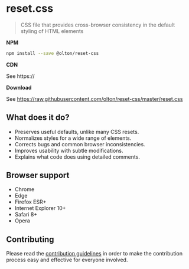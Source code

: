 # reset.css

> CSS file that provides cross-browser consistency in the default styling of HTML elements

**NPM**

```sh
npm install --save @olton/reset-css
```

**CDN**

See https://

**Download**

See https://raw.githubusercontent.com/olton/reset-css/master/reset.css


## What does it do?

* Preserves useful defaults, unlike many CSS resets.
* Normalizes styles for a wide range of elements.
* Corrects bugs and common browser inconsistencies.
* Improves usability with subtle modifications.
* Explains what code does using detailed comments.


## Browser support

* Chrome
* Edge
* Firefox ESR+
* Internet Explorer 10+
* Safari 8+
* Opera


## Contributing

Please read the [contribution guidelines](CONTRIBUTING.md) in order to make the
contribution process easy and effective for everyone involved.
